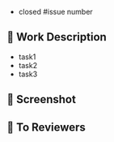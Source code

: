 - closed #issue number

## 📝 Work Description

- task1
- task2
- task3

## 📸 Screenshot
<!-- 실행 사진이나 영상을 드래그하여 첨부해주세요. -->
<!-- <img width="300" src="이미지 주소" /> -->

## 📣 To Reviewers

